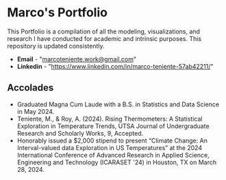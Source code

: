 # Marco's Portfolio
This Portfolio is a compilation of all the modeling, visualizations, and research I have conducted for academic and intrinsic purposes. This repository is updated consistently.

- **Email** - "marcoteniente.work@gmail.com"
- **Linkedin** - "https://www.linkedin.com/in/marco-teniente-57ab42211/"

## Accolades
- Graduated Magna Cum Laude with a B.S. in Statistics and Data Science in May 2024.
 - Teniente, M., & Roy, A. (2024). Rising Thermometers: A Statistical Exploration in Temperature Trends, UTSA 
Journal of Undergraduate Research and Scholarly Works, 9, Accepted.
- Honorably issued a $2,000 stipend to present “Climate Change: An Interval-valued data Exploration in US Temperatures” at the 2024 International 
Conference of Advanced Research in Applied Science, Engineering and Technology (ICARASET '24) in 
Houston, TX on March 28, 2024.

